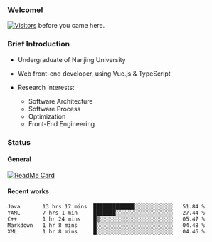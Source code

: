 ### Welcome!

[![Visitors](https://visitor-badge.laobi.icu/badge?page_id=HermitSun.HermitSun)]() before you came here.

### Brief Introduction

- Undergraduate of Nanjing University

- Web front-end developer, using Vue.js & TypeScript

- Research Interests: 
  - Software Architecture
  - Software Process
  - Optimization
  - Front-End Engineering

### Status

#### General

[![ReadMe Card](https://github-readme-stats.hermitsun.vercel.app/api?username=HermitSun&count_private=true&show_icons=true)]()

#### Recent works

<!--START_SECTION:waka-->
```text
Java       13 hrs 17 mins  █████████████░░░░░░░░░░░░   51.84 % 
YAML       7 hrs 1 min     ███████░░░░░░░░░░░░░░░░░░   27.44 % 
C++        1 hr 24 mins    █▒░░░░░░░░░░░░░░░░░░░░░░░   05.47 % 
Markdown   1 hr 8 mins     █░░░░░░░░░░░░░░░░░░░░░░░░   04.48 % 
XML        1 hr 8 mins     █░░░░░░░░░░░░░░░░░░░░░░░░   04.46 % 
```
<!--END_SECTION:waka-->
